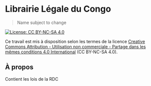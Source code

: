 # Librairie Légale du Congo

> Name subject to change

[![License: CC BY-NC-SA 4.0](https://img.shields.io/badge/License-CC%20BY--NC--SA%204.0-lightgrey.svg)](https://creativecommons.org/licenses/by-nc-sa/4.0/)

Ce travail est mis à disposition selon les termes de la licence [Creative Commons Attribution - Utilisation non commerciale - Partage dans les mêmes conditions 4.0 International](https://creativecommons.org/licenses/by-nc-sa/4.0/deed.fr) (CC BY-NC-SA 4.0).

## À propos
Contient les lois de la RDC
